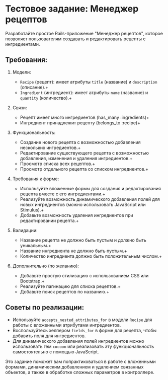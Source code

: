 # Тестовое задание: Менеджер рецептов

Разработайте простое Rails-приложение "Менеджер рецептов", которое позволяет пользователям создавать и редактировать рецепты с ингредиентами.

## Требования:

1. Модели:
   - `Recipe` (рецепт): имеет атрибуты `title` (название) и `description` (описание).+
   - `Ingredient` (ингредиент): имеет атрибуты `name` (название) и `quantity` (количество).+

2. Связи:
   - Рецепт имеет много ингредиентов (has_many :ingredients)+
   - Ингредиент принадлежит рецепту (belongs_to :recipe)+

3. Функциональность:
   - Создание нового рецепта с возможностью добавления нескольких ингредиентов.+
   - Редактирование существующего рецепта с возможностью добавления, изменения и удаления ингредиентов.+
   - Просмотр списка всех рецептов.+
   - Просмотр отдельного рецепта со списком ингредиентов.+

4. Требования к форме:
   - Используйте вложенные формы для создания и редактирования рецепта вместе с его ингредиентами.+
   - Реализуйте возможность динамического добавления полей для новых ингредиентов (можно использовать JavaScript или Stimulus).+
   - Добавьте возможность удаления ингредиентов при редактировании рецепта.+

5. Валидации:
   - Название рецепта не должно быть пустым и должно быть уникальным.+
   - Название ингредиента не должно быть пустым.+
   - Количество ингредиента должно быть положительным числом.+

6. Дополнительно (по желанию):
   - Добавьте простую стилизацию с использованием CSS или Bootstrap.+
   - Реализуйте пагинацию для списка рецептов.+
   - Добавьте поиск рецептов по названию.+

## Советы по реализации:

- Используйте `accepts_nested_attributes_for` в модели `Recipe` для работы с вложенными атрибутами ингредиентов.
- Воспользуйтесь хелпером `fields_for` в форме для рецепта, чтобы добавить поля для ингредиентов.
- Для динамического добавления полей ингредиентов можно использовать гем `cocoon` или реализовать эту функциональность самостоятельно с помощью JavaScript.

Это задание поможет вам попрактиковаться в работе с вложенными формами, динамическим добавлением и удалением связанных объектов, а также в обработке сложных параметров в контроллере.